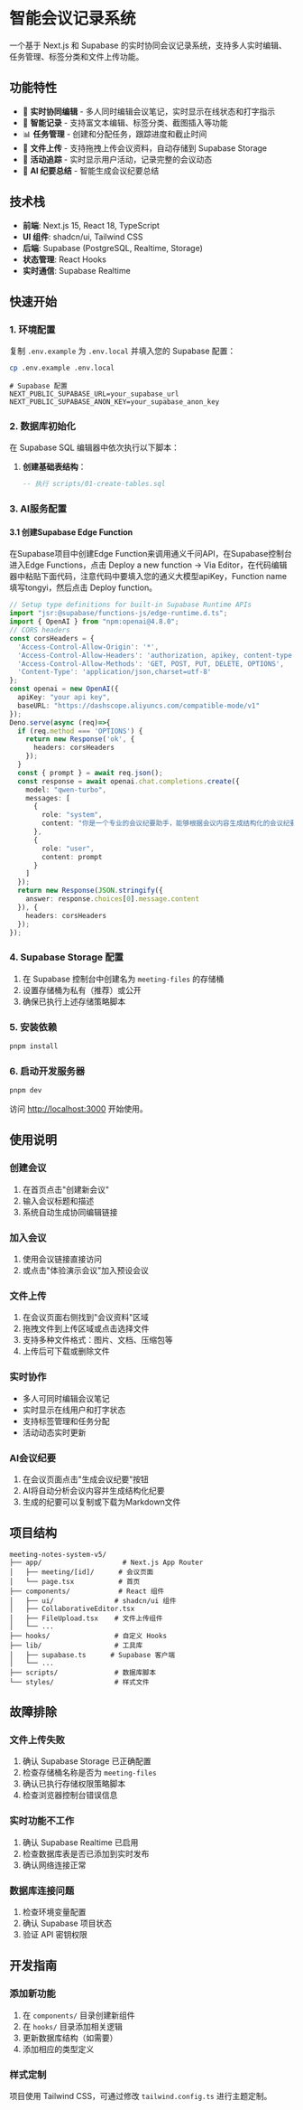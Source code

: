 # 智能会议记录系统

一个基于 Next.js 和 Supabase 的实时协同会议记录系统，支持多人实时编辑、任务管理、标签分类和文件上传功能。

## 功能特性

- 🚀 **实时协同编辑** - 多人同时编辑会议笔记，实时显示在线状态和打字指示
- 📝 **智能记录** - 支持富文本编辑、标签分类、截图插入等功能
- 📊 **任务管理** - 创建和分配任务，跟踪进度和截止时间
- 📁 **文件上传** - 支持拖拽上传会议资料，自动存储到 Supabase Storage
- 🔄 **活动追踪** - 实时显示用户活动，记录完整的会议动态
- 🤖 **AI 纪要总结** - 智能生成会议纪要总结

## 技术栈

- **前端**: Next.js 15, React 18, TypeScript
- **UI 组件**: shadcn/ui, Tailwind CSS
- **后端**: Supabase (PostgreSQL, Realtime, Storage)
- **状态管理**: React Hooks
- **实时通信**: Supabase Realtime

## 快速开始

### 1. 环境配置

复制 `.env.example` 为 `.env.local` 并填入您的 Supabase 配置：

```bash
cp .env.example .env.local
```

```env
# Supabase 配置
NEXT_PUBLIC_SUPABASE_URL=your_supabase_url
NEXT_PUBLIC_SUPABASE_ANON_KEY=your_supabase_anon_key
```

### 2. 数据库初始化

在 Supabase SQL 编辑器中依次执行以下脚本：

1. **创建基础表结构**：
   ```sql
   -- 执行 scripts/01-create-tables.sql
   ```

### 3. AI服务配置

#### 3.1 创建Supabase Edge Function

在Supabase项目中创建Edge Function来调用通义千问API，在Supabase控制台进入Edge Functions，点击 Deploy a new function -> Via Editor，在代码编辑器中粘贴下面代码，注意代码中要填入您的通义大模型apiKey，Function name 填写tongyi，然后点击 Deploy function。

```typescript
// Setup type definitions for built-in Supabase Runtime APIs
import "jsr:@supabase/functions-js/edge-runtime.d.ts";
import { OpenAI } from "npm:openai@4.8.0";
// CORS headers
const corsHeaders = {
  'Access-Control-Allow-Origin': '*',
  'Access-Control-Allow-Headers': 'authorization, apikey, content-type',
  'Access-Control-Allow-Methods': 'GET, POST, PUT, DELETE, OPTIONS',
  'Content-Type': 'application/json,charset=utf-8'
};
const openai = new OpenAI({
  apiKey: "your api key",
  baseURL: "https://dashscope.aliyuncs.com/compatible-mode/v1"
});
Deno.serve(async (req)=>{
  if (req.method === 'OPTIONS') {
    return new Response('ok', {
      headers: corsHeaders
    });
  }
  const { prompt } = await req.json();
  const response = await openai.chat.completions.create({
    model: "qwen-turbo",
    messages: [
      {
        role: "system",
        content: "你是一个专业的会议纪要助手，能够根据会议内容生成结构化的会议纪要。"
      },
      {
        role: "user",
        content: prompt
      }
    ]
  });
  return new Response(JSON.stringify({
    answer: response.choices[0].message.content
  }), {
    headers: corsHeaders
  });
});
```

### 4. Supabase Storage 配置

1. 在 Supabase 控制台中创建名为 `meeting-files` 的存储桶
2. 设置存储桶为私有（推荐）或公开
3. 确保已执行上述存储策略脚本

### 5. 安装依赖

```bash
pnpm install
```

### 6. 启动开发服务器

```bash
pnpm dev
```

访问 [http://localhost:3000](http://localhost:3000) 开始使用。

## 使用说明

### 创建会议

1. 在首页点击"创建新会议"
2. 输入会议标题和描述
3. 系统自动生成协同编辑链接

### 加入会议

1. 使用会议链接直接访问
2. 或点击"体验演示会议"加入预设会议

### 文件上传

1. 在会议页面右侧找到"会议资料"区域
2. 拖拽文件到上传区域或点击选择文件
3. 支持多种文件格式：图片、文档、压缩包等
4. 上传后可下载或删除文件

### 实时协作

- 多人可同时编辑会议笔记
- 实时显示在线用户和打字状态
- 支持标签管理和任务分配
- 活动动态实时更新

### AI会议纪要

1. 在会议页面点击"生成会议纪要"按钮
2. AI将自动分析会议内容并生成结构化纪要
3. 生成的纪要可以复制或下载为Markdown文件

## 项目结构

```
meeting-notes-system-v5/
├── app/                    # Next.js App Router
│   ├── meeting/[id]/      # 会议页面
│   └── page.tsx           # 首页
├── components/            # React 组件
│   ├── ui/               # shadcn/ui 组件
│   ├── CollaborativeEditor.tsx
│   ├── FileUpload.tsx    # 文件上传组件
│   └── ...
├── hooks/                # 自定义 Hooks
├── lib/                  # 工具库
│   ├── supabase.ts      # Supabase 客户端
│   └── ...
├── scripts/              # 数据库脚本
└── styles/               # 样式文件
```

## 故障排除

### 文件上传失败

1. 确认 Supabase Storage 已正确配置
2. 检查存储桶名称是否为 `meeting-files`
3. 确认已执行存储权限策略脚本
4. 检查浏览器控制台错误信息

### 实时功能不工作

1. 确认 Supabase Realtime 已启用
2. 检查数据库表是否已添加到实时发布
3. 确认网络连接正常

### 数据库连接问题

1. 检查环境变量配置
2. 确认 Supabase 项目状态
3. 验证 API 密钥权限

## 开发指南

### 添加新功能

1. 在 `components/` 目录创建新组件
2. 在 `hooks/` 目录添加相关逻辑
3. 更新数据库结构（如需要）
4. 添加相应的类型定义

### 样式定制

项目使用 Tailwind CSS，可通过修改 `tailwind.config.ts` 进行主题定制。
